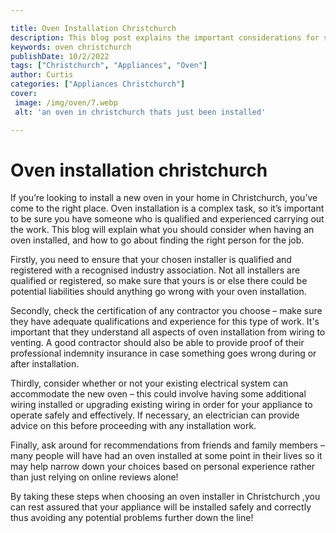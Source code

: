 ```yaml
---

title: Oven Installation Christchurch
description: This blog post explains the important considerations for safely having an oven installed in your home in Christchurch, and provides guidance on how to find the right person for the job - so read on to get the best result!
keywords: oven christchurch
publishDate: 10/2/2022
tags: ["Christchurch", "Appliances", "Oven"]
author: Curtis
categories: ["Appliances Christchurch"]
cover: 
 image: /img/oven/7.webp
 alt: 'an oven in christchurch thats just been installed'

---
```


# Oven installation christchurch

If you’re looking to install a new oven in your home in Christchurch, you’ve come to the right place. Oven installation is a complex task, so it’s important to be sure you have someone who is qualified and experienced carrying out the work. This blog will explain what you should consider when having an oven installed, and how to go about finding the right person for the job. 

Firstly, you need to ensure that your chosen installer is qualified and registered with a recognised industry association. Not all installers are qualified or registered, so make sure that yours is or else there could be potential liabilities should anything go wrong with your oven installation. 

Secondly, check the certification of any contractor you choose – make sure they have adequate qualifications and experience for this type of work. It's important that they understand all aspects of oven installation from wiring to venting. A good contractor should also be able to provide proof of their professional indemnity insurance in case something goes wrong during or after installation. 

Thirdly, consider whether or not your existing electrical system can accommodate the new oven – this could involve having some additional wiring installed or upgrading existing wiring in order for your appliance to operate safely and effectively. If necessary, an electrician can provide advice on this before proceeding with any installation work. 

Finally, ask around for recommendations from friends and family members – many people will have had an oven installed at some point in their lives so it may help narrow down your choices based on personal experience rather than just relying on online reviews alone! 

By taking these steps when choosing an oven installer in Christchurch ,you can rest assured that your appliance will be installed safely and correctly thus avoiding any potential problems further down the line!